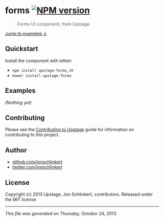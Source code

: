 # forms [![NPM version](https://badge.fury.io/js/forms.png)](http://badge.fury.io/js/forms)

> Forms UI component, from Upstage.

[Jump to examples ↓](./EXAMPLES.md)

## Quickstart
Install the component with either:

* `npm install upstage-forms`, or
* `bower install upstage-forms`

## Examples

_(Nothing yet)_

## Contributing
Please see the [Contributing to Upstage](https://github.com/upstage/upstage/blob/master/CONTRIBUTING.md) guide for information on contributing to this project.

## Author

+ [github.com/jonschlinkert](https://github.com/jonschlinkert)
+ [twitter.com/jonschlinkert](http://twitter.com/jonschlinkert)

## License
Copyright (c) 2013 Upstage, Jon Schlinkert, contributors.
Released under the MIT license

***

_This file was generated on Thursday, October 24, 2013._

